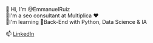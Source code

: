👋 Hi, I’m @EmmanuelRuiz <br>
💼I'm a seo consultant at Multiplica ❤️ <br>
📌I'm learning 🐍Back-End with Python, Data Science & IA <br>

📫 [LinkedIn](https://www.linkedin.com/in/emmanuel-estrada/)
